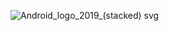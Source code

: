 
![Android_logo_2019_(stacked) svg](https://user-images.githubusercontent.com/94306642/230087233-930fd5f0-c7f4-442b-a829-70be849781f7.png)
